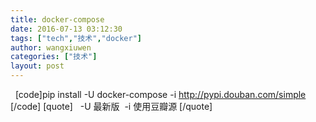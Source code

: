 ```yaml
---
title: docker-compose
date: 2016-07-13 03:12:30
tags: ["tech","技术","docker"]
author: wangxiuwen
categories: ["技术"]
layout: post
---
```


 
[code]pip install -U docker-compose -i http://pypi.douban.com/simple [/code]
[quote]
 
-U 最新版
 -i 使用豆瓣源
[/quote]
